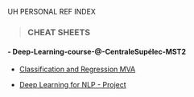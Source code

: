 
UH PERSONAL REF INDEX

>### CHEAT SHEETS
#### - Deep-Learning-course-@-CentraleSupélec-MST2
* [Classification and Regression MVA](https://github.com/uhasan1/Quick-Ref-Cheat-Sheets/blob/Deep-Learning-course-%40-CentraleSup%C3%A9lec-MST2/Classification_Regression.ipynb)

* [Deep Learning for NLP - Project](https://github.com/uhasan1/Quick-Ref-Cheat-Sheets/blob/Deep-Learning-course-%40-CentraleSup%C3%A9lec-MST2/nlp_project.ipynb)
